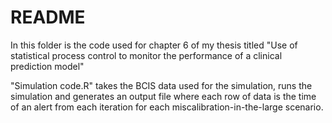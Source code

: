 # README
In this folder is the code used for chapter 6 of my thesis titled "Use of statistical process control to monitor the performance of a clinical prediction model"  

"Simulation code.R" takes the BCIS data used for the simulation, runs the simulation and generates an output file where each row of data is the time of an alert from each iteration for each miscalibration-in-the-large scenario.
